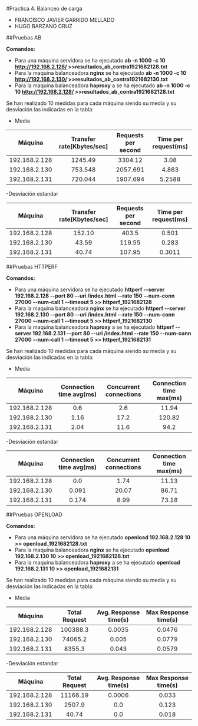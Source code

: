 #Practica 4. Balanceo de carga
- FRANCISCO JAVIER GARRIDO MELLADO 
- HUGO BARZANO CRUZ

##Pruebas AB

**Comandos:**
 - Para una máquina servidora se ha ejecutado **ab -n 1000 -c 10 http://192.168.2.128/ >>resultados_ab_contra1921682128.txt**
 - Para la maquina balanceadora **nginx** se ha ejecutado **ab -n 1000 -c 10 http://192.168.2.130/ >>resultados_ab_contra1921682130.txt**
 - Para la maquina balanceadora **haproxy** a se ha ejecutado **ab -n 1000 -c 10 http://192.168.2.128/ >>resultados_ab_contra1921682128.txt**

Se han realizado 10 medidas para cada máquina siendo su media y su desviación las indicadas en la tabla:

- Media

|**Máquina**|Transfer rate[Kbytes/sec]|Requests per second|Time per request(ms)|
|:----------:|:---------------:|:-----------------:|:---------------:|
|192.168.2.128|   1245.49      |       3304.12     |    3.08         | 
|192.168.2.130| 753.548        |       2057.691   |    4.863         | 
|192.168.2.131| 720.044        |    1907.694      |    5.2588       | 

-Desviación estandar

|**Máquina**|Transfer rate[Kbytes/sec]|Requests per second|Time per request(ms)|
|:----------:|:---------------:|:-----------------:|:---------------:|
|192.168.2.128|  152.10        |       403.5       |    0.501        | 
|192.168.2.130| 43.59          |       119.55      |    0.283        | 
|192.168.2.131| 40.74          |       107.95      |    0.3011       | 

##Pruebas HTTPERF

**Comandos:**
 - Para una máquina servidora se ha ejecutado **httperf --server 192.168.2.128 --port 80 --uri /index.html --rate 150 --num-conn 27000 --num-call 1 --timeout 5 >> httperf_1921682128**
 - Para la maquina balanceadora **nginx** se ha ejecutado **httperf --server 192.168.2.130 --port 80 --uri /index.html --rate 150 --num-conn 27000 --num-call 1 --timeout 5 >> httperf_1921682130**
 - Para la maquina balanceadora **haproxy** a se ha ejecutado **httperf --server 192.168.2.131 --port 80 --uri /index.html --rate 150 --num-conn 27000 --num-call 1 --timeout 5 >> httperf_1921682131**

Se han realizado 10 medidas para cada máquina siendo su media y su desviación las indicadas en la tabla:

- Media

|**Máquina**|Connection time avg(ms)|Concurrent connections|Connection time max(ms)|
|:----------:|:---------------:|:-----------------:|:---------------:|
|192.168.2.128|   0.6      |       2.6     |    11.94         | 
|192.168.2.130| 1.16        |       17.2   |    120.82         | 
|192.168.2.131| 2.04        |    11.6      |    94.2       | 

-Desviación estandar

|**Máquina**|Connection time avg(ms)|Concurrent connections|Connection time max(ms)|
|:----------:|:---------------:|:-----------------:|:---------------:|
|192.168.2.128|  0.0        |       1.74       |  11.13         | 
|192.168.2.130| 0.091          |       20.07      |    86.71        | 
|192.168.2.131| 0.174          |       8.99      |    73.18       | 

##Pruebas OPENLOAD

**Comandos:**
 - Para una máquina servidora se ha ejecutado **openload 192.168.2.128 10 >> openload_1921682128.txt**
 - Para la maquina balanceadora **nginx** se ha ejecutado **openload 192.168.2.130 10 >> openload_1921682128.txt**
 - Para la maquina balanceadora **haproxy** a se ha ejecutado **openload 192.168.2.131 10 >> openload_1921682131**

Se han realizado 10 medidas para cada máquina siendo su media y su desviación las indicadas en la tabla:

- Media

|**Máquina**|Total Request|Avg. Response time(s)|Max Response time(s)|
|:----------:|:---------------:|:-----------------:|:---------------:|
|192.168.2.128|   100388.3      |       0.0035     |   0.0476         | 
|192.168.2.130| 74065.2       |       0.005   |   0.0779         | 
|192.168.2.131| 8355.3        |    0.043      |    0.0579      | 

-Desviación estandar

|**Máquina**|Total Request|Avg. Response time(s)|Max Response time(s)|
|:----------:|:---------------:|:-----------------:|:---------------:|
|192.168.2.128|  11166.19       |       0.0006       |   0.033         | 
|192.168.2.130| 2507.9          |       0.0      |   0.123         | 
|192.168.2.131| 40.74          |       0.0      |   0.018        | 
